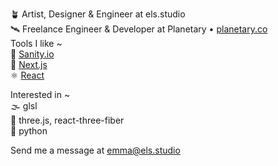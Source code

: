 
🪴 Artist, Designer & Engineer at els.studio<br />
🛰️ Freelance Engineer & Developer at Planetary • [planetary.co](https://planetary.co)<br />
Tools I like ~ <br />
🚀 [Sanity.io](https://sanity.io) <br />
🔺 [Next.js](https://nextjs.org) <br />
⚛️ [React](https://react.dev)

Interested in ~ <br />
🌫️ glsl <br />
🧶 three.js, react-three-fiber <br />
🐍 python

Send me a message at [emma@els.studio](mailto:emma@els.studio)
